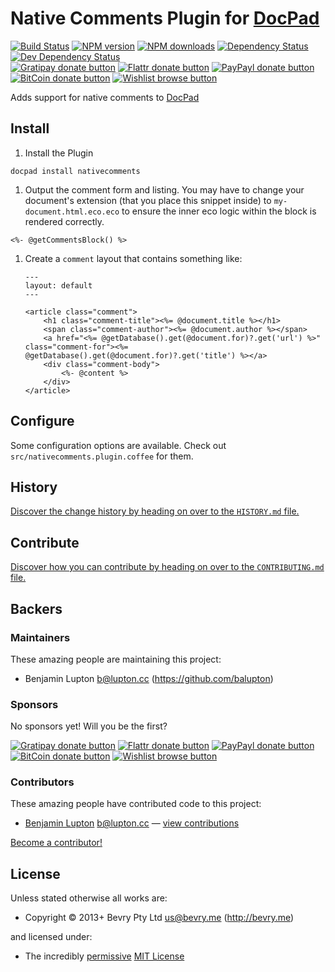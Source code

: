 # Native Comments Plugin for [DocPad](https://docpad.org)

<!-- BADGES/ -->

[![Build Status](https://img.shields.io/travis/docpad/docpad-plugin-nativecomments/master.svg)](http://travis-ci.org/docpad/docpad-plugin-nativecomments "Check this project's build status on TravisCI")
[![NPM version](https://img.shields.io/npm/v/docpad-plugin-nativecomments.svg)](https://npmjs.org/package/docpad-plugin-nativecomments "View this project on NPM")
[![NPM downloads](https://img.shields.io/npm/dm/docpad-plugin-nativecomments.svg)](https://npmjs.org/package/docpad-plugin-nativecomments "View this project on NPM")
[![Dependency Status](https://img.shields.io/david/docpad/docpad-plugin-nativecomments.svg)](https://david-dm.org/docpad/docpad-plugin-nativecomments)
[![Dev Dependency Status](https://img.shields.io/david/dev/docpad/docpad-plugin-nativecomments.svg)](https://david-dm.org/docpad/docpad-plugin-nativecomments#info=devDependencies)<br/>
[![Gratipay donate button](https://img.shields.io/gratipay/docpad.svg)](https://www.gratipay.com/docpad/ "Donate weekly to this project using Gratipay")
[![Flattr donate button](https://img.shields.io/badge/flattr-donate-yellow.svg)](http://flattr.com/thing/344188/balupton-on-Flattr "Donate monthly to this project using Flattr")
[![PayPayl donate button](https://img.shields.io/badge/paypal-donate-yellow.svg)](https://www.paypal.com/cgi-bin/webscr?cmd=_s-xclick&hosted_button_id=QB8GQPZAH84N6 "Donate once-off to this project using Paypal")
[![BitCoin donate button](https://img.shields.io/badge/bitcoin-donate-yellow.svg)](https://coinbase.com/checkouts/9ef59f5479eec1d97d63382c9ebcb93a "Donate once-off to this project using BitCoin")
[![Wishlist browse button](https://img.shields.io/badge/wishlist-donate-yellow.svg)](http://amzn.com/w/2F8TXKSNAFG4V "Buy an item on our wishlist for us")

<!-- /BADGES -->


Adds support for native comments to [DocPad](https://docpad.org)


## Install

1. Install the Plugin

  ```
 docpad install nativecomments
  ```

1. Output the comment form and listing. You may have to change your document's extension (that you place this snippet inside) to `my-document.html.eco.eco` to ensure the inner eco logic within the block is rendered correctly.

  ```
  <%- @getCommentsBlock() %>
  ```

1. Create a `comment` layout that contains something like:

	``` erb
	---
	layout: default
	---

	<article class="comment">
	    <h1 class="comment-title"><%= @document.title %></h1>
	    <span class="comment-author"><%= @document.author %></span>
	    <a href="<%= @getDatabase().get(@document.for)?.get('url') %>" class="comment-for"><%= @getDatabase().get(@document.for)?.get('title') %></a>
	    <div class="comment-body">
	        <%- @content %>
	    </div>
	</article>
	```


## Configure

Some configuration options are available. Check out `src/nativecomments.plugin.coffee` for them.


<!-- HISTORY/ -->

## History
[Discover the change history by heading on over to the `HISTORY.md` file.](https://github.com/docpad/docpad-plugin-nativecomments/blob/master/HISTORY.md#files)

<!-- /HISTORY -->


<!-- CONTRIBUTE/ -->

## Contribute

[Discover how you can contribute by heading on over to the `CONTRIBUTING.md` file.](https://github.com/docpad/docpad-plugin-nativecomments/blob/master/CONTRIBUTING.md#files)

<!-- /CONTRIBUTE -->


<!-- BACKERS/ -->

## Backers

### Maintainers

These amazing people are maintaining this project:

- Benjamin Lupton <b@lupton.cc> (https://github.com/balupton)

### Sponsors

No sponsors yet! Will you be the first?

[![Gratipay donate button](https://img.shields.io/gratipay/docpad.svg)](https://www.gratipay.com/docpad/ "Donate weekly to this project using Gratipay")
[![Flattr donate button](https://img.shields.io/badge/flattr-donate-yellow.svg)](http://flattr.com/thing/344188/balupton-on-Flattr "Donate monthly to this project using Flattr")
[![PayPayl donate button](https://img.shields.io/badge/paypal-donate-yellow.svg)](https://www.paypal.com/cgi-bin/webscr?cmd=_s-xclick&hosted_button_id=QB8GQPZAH84N6 "Donate once-off to this project using Paypal")
[![BitCoin donate button](https://img.shields.io/badge/bitcoin-donate-yellow.svg)](https://coinbase.com/checkouts/9ef59f5479eec1d97d63382c9ebcb93a "Donate once-off to this project using BitCoin")
[![Wishlist browse button](https://img.shields.io/badge/wishlist-donate-yellow.svg)](http://amzn.com/w/2F8TXKSNAFG4V "Buy an item on our wishlist for us")

### Contributors

These amazing people have contributed code to this project:

- [Benjamin Lupton](https://github.com/balupton) <b@lupton.cc> — [view contributions](https://github.com/docpad/docpad-plugin-nativecomments/commits?author=balupton)

[Become a contributor!](https://github.com/docpad/docpad-plugin-nativecomments/blob/master/CONTRIBUTING.md#files)

<!-- /BACKERS -->


<!-- LICENSE/ -->

## License

Unless stated otherwise all works are:

- Copyright &copy; 2013+ Bevry Pty Ltd <us@bevry.me> (http://bevry.me)

and licensed under:

- The incredibly [permissive](http://en.wikipedia.org/wiki/Permissive_free_software_licence) [MIT License](http://opensource.org/licenses/mit-license.php)

<!-- /LICENSE -->



